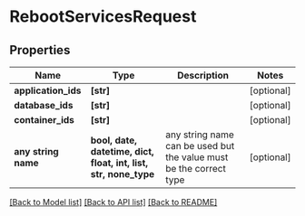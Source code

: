 # RebootServicesRequest


## Properties
Name | Type | Description | Notes
------------ | ------------- | ------------- | -------------
**application_ids** | **[str]** |  | [optional] 
**database_ids** | **[str]** |  | [optional] 
**container_ids** | **[str]** |  | [optional] 
**any string name** | **bool, date, datetime, dict, float, int, list, str, none_type** | any string name can be used but the value must be the correct type | [optional]

[[Back to Model list]](../README.md#documentation-for-models) [[Back to API list]](../README.md#documentation-for-api-endpoints) [[Back to README]](../README.md)


